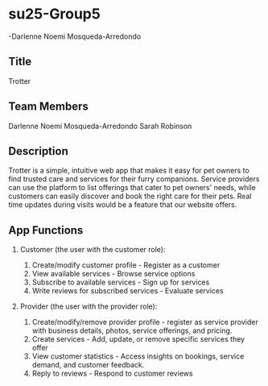 # su25-Group5
-Darlenne Noemi Mosqueda-Arredondo

## Title
Trotter

## Team Members
Darlenne Noemi Mosqueda-Arredondo
Sarah Robinson

## Description 
Trotter is a simple, intuitive web app that makes it easy for pet owners to find trusted care and services for their furry companions. Service providers can use the platform to list offerings that cater to pet owners' needs, while customers can easily discover and book the right care for their pets. Real time updates during visits would be a feature that our website offers.


## App Functions
1. Customer (the user with the customer role):
    1. Create/modify customer profile - Register as a customer
    2. View available services - Browse service options
    3. Subscribe to available services - Sign up for services
    4. Write reviews for subscribed services - Evaluate services

2. Provider (the user with the provider role):
    1. Create/modify/remove provider profile - register as service provider with business details, photos, service offerings, and pricing.
    2. Create services - Add, update, or remove specific services they offer
    3. View customer statistics - Access insights on bookings, service demand, and customer feedback.
    4. Reply to reviews - Respond to customer reviews
